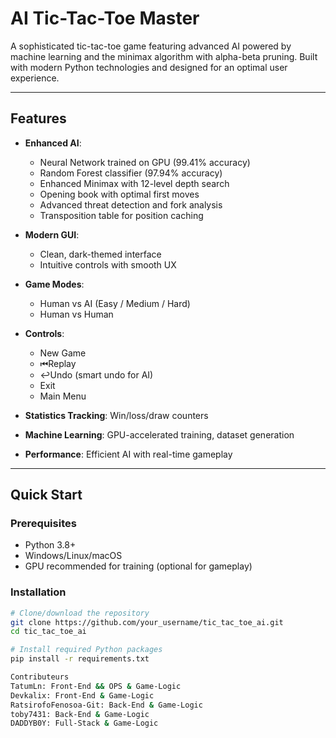 # AI Tic-Tac-Toe Master

A sophisticated tic-tac-toe game featuring advanced AI powered by machine learning and the minimax algorithm with alpha-beta pruning. Built with modern Python technologies and designed for an optimal user experience.

---

## Features

- **Enhanced AI**:
  - Neural Network trained on GPU (99.41% accuracy)
  - Random Forest classifier (97.94% accuracy)
  - Enhanced Minimax with 12-level depth search
  - Opening book with optimal first moves
  - Advanced threat detection and fork analysis
  - Transposition table for position caching

- **Modern GUI**:
  - Clean, dark-themed interface
  - Intuitive controls with smooth UX

- **Game Modes**:
  - Human vs AI (Easy / Medium / Hard)
  - Human vs Human

- **Controls**:
  - New Game
  - ⏮Replay
  - ↩Undo (smart undo for AI)
  - Exit
  - Main Menu

- **Statistics Tracking**: Win/loss/draw counters
- **Machine Learning**: GPU-accelerated training, dataset generation
- **Performance**: Efficient AI with real-time gameplay

---

## Quick Start

### Prerequisites

- Python 3.8+
- Windows/Linux/macOS
- GPU recommended for training (optional for gameplay)

### Installation

```bash
# Clone/download the repository
git clone https://github.com/your_username/tic_tac_toe_ai.git
cd tic_tac_toe_ai

# Install required Python packages
pip install -r requirements.txt

Contributeurs
TatumLn: Front-End && OPS & Game-Logic
Devkalix: Front-End & Game-Logic
RatsirofoFenosoa-Git: Back-End & Game-Logic
toby7431: Back-End & Game-Logic
DADDYB0Y: Full-Stack & Game-Logic
